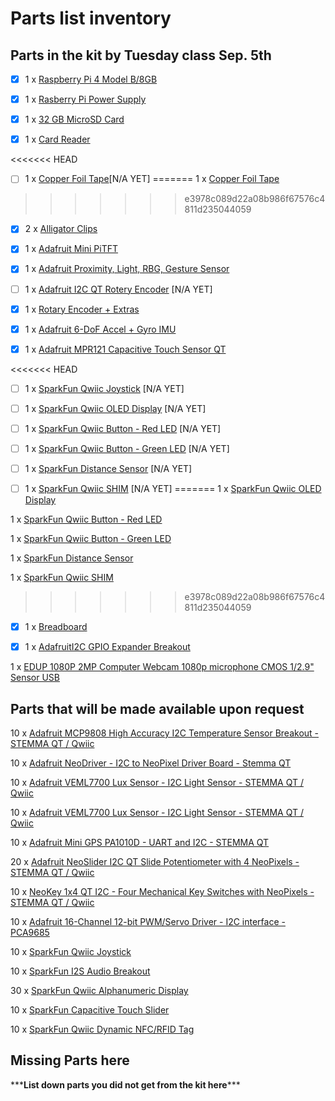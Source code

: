 # Parts list inventory

## Parts in the kit by Tuesday class Sep. 5th

- [x] 1 x [Raspberry Pi 4 Model B/8GB](https://www.adafruit.com/product/3775)

- [x] 1 x [Rasberry Pi Power Supply](https://www.pishop.us/product/raspberry-pi-15w-power-supply-eu-black/)

- [x] 1 x [32 GB MicroSD Card](https://www.bhphotovideo.com/c/product/1375051-REG/sandisk_sdsqxaf_032g_gn6ma_extreme_microsd_32gb.html)

- [x] 1 x [Card Reader](https://www.bhphotovideo.com/c/product/751120-REG/Iogear_GFR204SD_10_in_1_USB_2_0_SD_MicroSD_MMC.html)

<<<<<<< HEAD
- [ ] 1 x [Copper Foil Tape](https://www.amazon.com/Conductive-Shielding-Repellent-Electrical-Grounding/dp/B0741ZRP4W/ref=sr_1_5?dchild=1&keywords=conductive+copper+tape&qid=1628142003&sr=8-5)[N/A YET]
=======
1 x [Copper Foil Tape](https://www.amazon.com/Conductive-Shielding-Repellent-Electrical-Grounding/dp/B0741ZRP4W/ref=sr_1_5?dchild=1&keywords=conductive+copper+tape&qid=1628142003&sr=8-5)
>>>>>>> e3978c089d22a08b986f67576c4811d235044059

- [x] 2 x [Alligator Clips](https://www.amazon.com/WGGE-WG-026-Pieces-Colors-Alligator/dp/B06ZXSCLDH/ref=sr_1_3)

- [x] 1 x [Adafruit Mini PiTFT](https://www.adafruit.com/product/4393)

- [x] 1 x [Adafruit Proximity, Light, RBG, Gesture Sensor](https://www.adafruit.com/product/3595)

- [ ] 1 x [Adafruit I2C QT Rotery Encoder](https://www.adafruit.com/product/4991) [N/A YET] 

- [x] 1 x [Rotary Encoder + Extras](https://www.adafruit.com/product/377)

- [x] 1 x [Adafruit 6-DoF Accel + Gyro IMU](https://www.adafruit.com/product/4503)

- [x] 1 x [Adafruit MPR121 Capacitive Touch Sensor QT](https://www.adafruit.com/product/4830)

<<<<<<< HEAD
- [ ] 1 x [SparkFun Qwiic Joystick](https://www.sparkfun.com/products/15168) [N/A YET] 

- [ ] 1 x [SparkFun Qwiic OLED Display](https://www.sparkfun.com/products/17153) [N/A YET] 

- [ ] 1 x [SparkFun Qwiic Button - Red LED](https://www.sparkfun.com/products/15932) [N/A YET] 

- [ ] 1 x [SparkFun Qwiic Button - Green LED](https://www.sparkfun.com/products/16842) [N/A YET] 

- [ ] 1 x [SparkFun Distance Sensor](https://www.sparkfun.com/products/15177) [N/A YET] 

- [ ] 1 x [SparkFun Qwiic SHIM](https://www.sparkfun.com/products/15794) [N/A YET] 
=======
1 x [SparkFun Qwiic OLED Display](https://www.sparkfun.com/products/17153)

1 x [SparkFun Qwiic Button - Red LED](https://www.sparkfun.com/products/15932)

1 x [SparkFun Qwiic Button - Green LED](https://www.sparkfun.com/products/16842)

1 x [SparkFun Distance Sensor](https://www.sparkfun.com/products/15177)

1 x [SparkFun Qwiic SHIM](https://www.sparkfun.com/products/15794)
>>>>>>> e3978c089d22a08b986f67576c4811d235044059

- [x] 1 x [Breadboard](https://www.adafruit.com/product/4539)

- [x] 1 x [AdafruitI2C GPIO Expander Breakout](https://www.adafruit.com/product/5545)

1 x [EDUP 1080P 2MP Computer Webcam 1080p microphone CMOS 1/2.9" Sensor USB](https://www.alibaba.com/product-detail/EDUP-1080P-2MP-Computer-Webcam-1080p_1600269604427.html)



## Parts that will be made available upon request

10 x [Adafruit MCP9808 High Accuracy I2C Temperature Sensor Breakout - STEMMA QT / Qwiic](https://www.adafruit.com/product/5027)

10 x [Adafruit NeoDriver - I2C to NeoPixel Driver Board - Stemma QT](https://www.adafruit.com/product/5766)

10 x [Adafruit VEML7700 Lux Sensor - I2C Light Sensor - STEMMA QT / Qwiic](https://www.adafruit.com/product/4162)

10 x [Adafruit VEML7700 Lux Sensor - I2C Light Sensor - STEMMA QT / Qwiic](https://www.adafruit.com/product/4162)

10 x [Adafruit Mini GPS PA1010D - UART and I2C - STEMMA QT](https://www.adafruit.com/product/4415)

20 x [Adafruit NeoSlider I2C QT Slide Potentiometer with 4 NeoPixels - STEMMA QT / Qwiic](https://www.adafruit.com/product/5295) 

10 x [NeoKey 1x4 QT I2C - Four Mechanical Key Switches with NeoPixels - STEMMA QT / Qwiic](https://www.adafruit.com/product/4980)

10 x [Adafruit 16-Channel 12-bit PWM/Servo Driver - I2C interface - PCA9685](https://www.adafruit.com/product/815)

10 x [SparkFun Qwiic Joystick](https://www.sparkfun.com/products/15168)

10 x [SparkFun I2S Audio Breakout](https://www.sparkfun.com/products/14809)

30 x [SparkFun Qwiic Alphanumeric Display](https://www.sparkfun.com/products/19297)

10 x [SparkFun Capacitive Touch Slider](https://www.sparkfun.com/products/15344)

10 x [SparkFun Qwiic Dynamic NFC/RFID Tag](https://www.sparkfun.com/products/21274)




## Missing Parts here
\*\*\***List down parts you did not get from the kit here**\*\*\*
